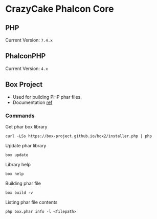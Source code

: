 CrazyCake Phalcon Core
======================

## PHP

Current Version: `7.4.x`

## PhalconPHP

Current Version: `4.x`

## Box Project

- Used for building PHP phar files.
- Documentation [ref](http://box-project.org/)

### Commands

Get phar box library
```
curl -LSs https://box-project.github.io/box2/installer.php | php
```

Update phar library
```
box update
```

Library help
```
box help
```

Building phar file
```
box build -v
```

Listing phar file contents
```
php box.phar info -l <filepath>
```
